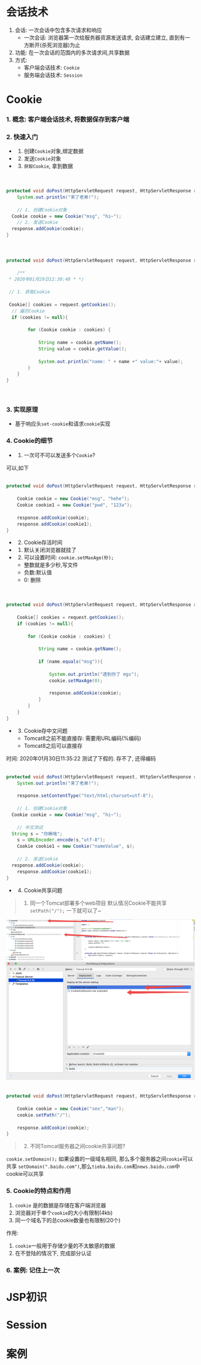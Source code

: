 # 会话技术

1. 会话: 一次会话中包含多次请求和响应
    - 一次会话:  浏览器第一次给服务器资源发送请求, 会话建立建立, 直到有一方断开(杀死浏览器)为止
2. 功能: 在一次会话的范围内的多次请求间,共享数据
3. 方式: 
    - 客户端会话技术: `Cookie`
    - 服务端会话技术: `Session`

# Cookie

### 1. 概念: 客户端会话技术, 将数据保存到客户端
### 2. 快速入门

   - 1. 创建`Cookie`对象,绑定数据
   - 2. 发送`Cookie`对象
   - 3. `获取Cookie`, 拿到数据

```java


protected void doPost(HttpServletRequest request, HttpServletResponse response) throws ServletException, IOException {
    System.out.println("来了老弟!");

    // 1. 创建Cookie对象
  Cookie cookie = new Cookie("msg", "hi~");
    // 2. 发送Cookie
  response.addCookie(cookie);
}



protected void doPost(HttpServletRequest request, HttpServletResponse response) throws ServletException, IOException {

    /**
 * 2020年01月29日12:30:48 * */     
 
 // 1. 获取Cookie  
 
 Cookie[] cookies = request.getCookies();
  // 遍历Cookie
  if (cookies != null){

        for (Cookie cookie : cookies) {

            String name = cookie.getName();
            String value = cookie.getValue();

            System.out.println("name: " + name +" value:"+ value);
        }
    }
}




```

### 3. 实现原理

- 基于响应头`set-cookie`和请求`cookie`实现


### 4. Cookie的细节

- 1. 一次可不可以发送多个`Cookie`?

可以,如下
```java

protected void doPost(HttpServletRequest request, HttpServletResponse response) throws ServletException, IOException {

    Cookie cookie = new Cookie("msg", "hehe");
    Cookie cookie1 = new Cookie("pwd", "123a");

    response.addCookie(cookie);
    response.addCookie(cookie1);
}

```


- 2. Cookie存活时间

- 1. 默认关闭浏览器就挂了
- 2. 可以设置时间: `cookie.setMaxAge(秒);`
    - 整数就是多少秒,写文件
    - 负数:默认值
    - 0: 删除


```java


protected void doPost(HttpServletRequest request, HttpServletResponse response) throws ServletException, IOException {

    Cookie[] cookies = request.getCookies();
    if (cookies != null){

        for (Cookie cookie : cookies) {

            String name = cookie.getName();

            if (name.equals("msg")){

                System.out.println("逮到你了 mgs");
                cookie.setMaxAge(0);

                response.addCookie(cookie);
            }
        }
    }
}


```



- 3. Cookie存中文问题

  - Tomcat8之前不能直接存: 需要用URL编码(%编码)
  - Tomcat8之后可以直接存

时间: 2020年01月30日11:35:22
测试了下假的. 存不了, 还得编码

```java

protected void doPost(HttpServletRequest request, HttpServletResponse response) throws ServletException, IOException {
    System.out.println("来了老弟!");

    response.setContentType("text/html;charset=utf-8");

    // 1. 创建Cookie对象
  Cookie cookie = new Cookie("msg", "hi~");

    // 中文测试
  String s = "你瞅啥";
    s = URLEncoder.encode(s,"utf-8");
    Cookie cookie1 = new Cookie("nameValue", s);

    // 2. 发送Cookie
  response.addCookie(cookie);
    response.addCookie(cookie1);
}


```



- 4. Cookie共享问题

> 1. 同一个Tomcat部署多个web项目
> 默认情况Cookie不能共享
> `setPath("/");` 一下就可以了~

![QQ20200130-115608@2x](images/QQ20200130-115608@2x.png)
![QQ20200130-115643@2x](images/QQ20200130-115643@2x.png)


```java

protected void doPost(HttpServletRequest request, HttpServletResponse response) throws ServletException, IOException {

    Cookie cookie = new Cookie("sex","man");
    cookie.setPath("/");

    response.addCookie(cookie);
}

```


> 2. 不同Tomcat服务器之间cookie共享问题?

`cookie.setDomain();` 如果设置的一级域名相同, 那么多个服务器之间`cookie`可以共享
`setDomain(".baidu.com")`,那么`tieba.baidu.com`和`news.baidu.com`中cookie可以共享


### 5. Cookie的特点和作用

1. `cookie` 是的数据是存储在客户端浏览器
2. 浏览器对于单个`cookie`的大小有限制(4kb)
3. 同一个域名下的总cookie数量也有限制(20个)

作用:
1. `cookie`一般用于存储少量的不太敏感的数据
2. 在不登陆的情况下, 完成部分认证

### 6. 案例: 记住上一次


# JSP初识

# Session

# 案例


